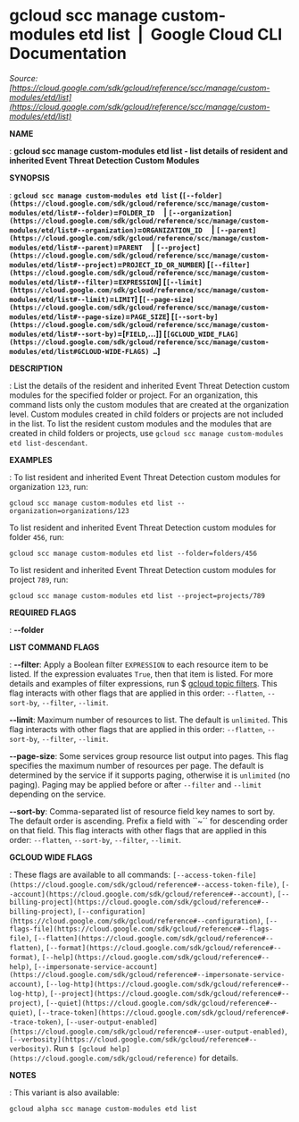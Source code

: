# gcloud scc manage custom-modules etd list  |  Google Cloud CLI Documentation

*Source: [https://cloud.google.com/sdk/gcloud/reference/scc/manage/custom-modules/etd/list](https://cloud.google.com/sdk/gcloud/reference/scc/manage/custom-modules/etd/list)*

**NAME**

: **gcloud scc manage custom-modules etd list - list details of resident and inherited Event Threat Detection Custom Modules**

**SYNOPSIS**

: **`gcloud scc manage custom-modules etd list` (`[--folder](https://cloud.google.com/sdk/gcloud/reference/scc/manage/custom-modules/etd/list#--folder)`=`FOLDER_ID`     | `[--organization](https://cloud.google.com/sdk/gcloud/reference/scc/manage/custom-modules/etd/list#--organization)`=`ORGANIZATION_ID`     | `[--parent](https://cloud.google.com/sdk/gcloud/reference/scc/manage/custom-modules/etd/list#--parent)`=`PARENT`     | `[--project](https://cloud.google.com/sdk/gcloud/reference/scc/manage/custom-modules/etd/list#--project)`=`PROJECT_ID_OR_NUMBER`) [`[--filter](https://cloud.google.com/sdk/gcloud/reference/scc/manage/custom-modules/etd/list#--filter)`=`EXPRESSION`] [`[--limit](https://cloud.google.com/sdk/gcloud/reference/scc/manage/custom-modules/etd/list#--limit)`=`LIMIT`] [`[--page-size](https://cloud.google.com/sdk/gcloud/reference/scc/manage/custom-modules/etd/list#--page-size)`=`PAGE_SIZE`] [`[--sort-by](https://cloud.google.com/sdk/gcloud/reference/scc/manage/custom-modules/etd/list#--sort-by)`=[`FIELD`,…]] [`[GCLOUD_WIDE_FLAG](https://cloud.google.com/sdk/gcloud/reference/scc/manage/custom-modules/etd/list#GCLOUD-WIDE-FLAGS) …`]**

**DESCRIPTION**

: List the details of the resident and inherited Event Threat Detection custom
modules for the specified folder or project. For an organization, this command
lists only the custom modules that are created at the organization level. Custom
modules created in child folders or projects are not included in the list. To
list the resident custom modules and the modules that are created in child
folders or projects, use `gcloud scc manage custom-modules etd
list-descendant`.

**EXAMPLES**

: To list resident and inherited Event Threat Detection custom modules for
organization `123`, run:

```
gcloud scc manage custom-modules etd list --organization=organizations/123
```

To list resident and inherited Event Threat Detection custom modules for folder
`456`, run:

```
gcloud scc manage custom-modules etd list --folder=folders/456
```

To list resident and inherited Event Threat Detection custom modules for project
`789`, run:

```
gcloud scc manage custom-modules etd list --project=projects/789
```

**REQUIRED FLAGS**

: **--folder**

**LIST COMMAND FLAGS**

: **--filter**:
Apply a Boolean filter `EXPRESSION` to each resource item
to be listed. If the expression evaluates `True`, then that item is
listed. For more details and examples of filter expressions, run $ [gcloud topic filters](https://cloud.google.com/sdk/gcloud/reference/topic/filters). This flag
interacts with other flags that are applied in this order:
`--flatten`, `--sort-by`, `--filter`,
`--limit`.

**--limit**:
Maximum number of resources to list. The default is `unlimited`. This
flag interacts with other flags that are applied in this order:
`--flatten`, `--sort-by`, `--filter`,
`--limit`.

**--page-size**:
Some services group resource list output into pages. This flag specifies the
maximum number of resources per page. The default is determined by the service
if it supports paging, otherwise it is `unlimited` (no paging).
Paging may be applied before or after `--filter` and
`--limit` depending on the service.

**--sort-by**:
Comma-separated list of resource field key names to sort by. The default order
is ascending. Prefix a field with ``~´´ for descending order on that
field. This flag interacts with other flags that are applied in this order:
`--flatten`, `--sort-by`, `--filter`,
`--limit`.

**GCLOUD WIDE FLAGS**

: These flags are available to all commands: `[--access-token-file](https://cloud.google.com/sdk/gcloud/reference#--access-token-file)`,
`[--account](https://cloud.google.com/sdk/gcloud/reference#--account)`, `[--billing-project](https://cloud.google.com/sdk/gcloud/reference#--billing-project)`,
`[--configuration](https://cloud.google.com/sdk/gcloud/reference#--configuration)`,
`[--flags-file](https://cloud.google.com/sdk/gcloud/reference#--flags-file)`,
`[--flatten](https://cloud.google.com/sdk/gcloud/reference#--flatten)`, `[--format](https://cloud.google.com/sdk/gcloud/reference#--format)`, `[--help](https://cloud.google.com/sdk/gcloud/reference#--help)`, `[--impersonate-service-account](https://cloud.google.com/sdk/gcloud/reference#--impersonate-service-account)`,
`[--log-http](https://cloud.google.com/sdk/gcloud/reference#--log-http)`,
`[--project](https://cloud.google.com/sdk/gcloud/reference#--project)`, `[--quiet](https://cloud.google.com/sdk/gcloud/reference#--quiet)`, `[--trace-token](https://cloud.google.com/sdk/gcloud/reference#--trace-token)`, `[--user-output-enabled](https://cloud.google.com/sdk/gcloud/reference#--user-output-enabled)`,
`[--verbosity](https://cloud.google.com/sdk/gcloud/reference#--verbosity)`.
Run `$ [gcloud help](https://cloud.google.com/sdk/gcloud/reference)` for details.

**NOTES**

: This variant is also available:

```
gcloud alpha scc manage custom-modules etd list
```